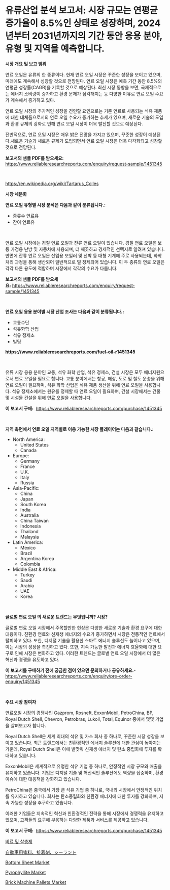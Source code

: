 <p><h1>유류산업 분석 보고서: 시장 규모는 연평균 증가율이 8.5%인 상태로 성장하며, 2024년부터 2031년까지의 기간 동안 응용 분야, 유형 및 지역을 예측합니다.</h1></p><p><strong>시장 개요 및 보고 범위</strong></p>
<p><p>연료 오일은 유류의 한 종류이다. 현재 연료 오일 시장은 꾸준한 성장을 보이고 있으며, 미래에도 계속해서 성장할 것으로 전망된다. 연료 오일 시장은 예측 기간 동안 8.5%의 연평균 성장률(CAGR)을 기록할 것으로 예상된다. 최신 시장 동향을 보면, 국제적으로는 에너지 소비량이 증가하고 환경 문제가 심각해지는 등 다양한 이유로 연료 오일 수요가 계속해서 증가하고 있다.</p><p>연료 오일 시장의 추가적인 성장을 견인할 요인으로는 기존 연료로 사용되는 석유 제품에 대한 대체품으로서의 연료 오일 수요가 증가하는 추세가 있으며, 새로운 기술의 도입과 환경 규제의 강화로 인해 연료 오일 시장이 더욱 발전할 것으로 예상된다.</p><p>전반적으로, 연료 오일 시장은 매우 밝은 전망을 가지고 있으며, 꾸준한 성장이 예상된다.새로운 기술과 새로운 규제가 도입되면서 연료 오일 시장은 더욱 다각화되고 성장할 것으로 전망된다.</p></p>
<p><strong>보고서의 샘플 PDF를 받으세요:</strong> <a href="https://www.reliableresearchreports.com/enquiry/request-sample/1451345">https://www.reliableresearchreports.com/enquiry/request-sample/1451345</a></p>
<p>&nbsp;</p>
<p><a href="https://en.wikipedia.org/wiki/Tartarus_Colles">https://en.wikipedia.org/wiki/Tartarus_Colles</a></p>
<p><strong>시장 세분화</strong></p>
<p><strong>연료 오일 유형별 시장 분석은 다음과 같이 분류됩니다.:</strong></p>
<p><ul><li>증류수 연료유</li><li>잔여 연료유</li></ul></p>
<p>&nbsp;</p>
<p><p>연료 오일 시장에는 경질 연료 오일과 잔류 연료 오일이 있습니다. 경질 연료 오일은 보통 가정용 난방 및 자동차에 사용되며, 더 깨끗하고 경제적인 선택지로 알려져 있습니다. 반면에 잔류 연료 오일은 산업용 보일러 및 선박 등 대형 기계에 주로 사용되는데, 화학 처리 과정을 통해 생산되어 일반적으로 덜 정제되어 있습니다. 이 두 종류의 연료 오일은 각각 다른 용도에 적합하며 시장에서 각각의 수요가 다릅니다.</p></p>
<p><strong>보고서의 샘플 PDF를 받으세요:</strong>&nbsp;<a href="https://www.reliableresearchreports.com/enquiry/request-sample/1451345">https://www.reliableresearchreports.com/enquiry/request-sample/1451345</a></p>
<p>&nbsp;</p>
<p><strong> 연료 오일 응용 분야별 시장 산업 조사는 다음과 같이 분류됩니다.:</strong></p>
<p><ul><li>교통수단</li><li>석유화학 산업</li><li>석유 정제소</li><li>빌딩</li></ul></p>
<p><strong><a href="https://www.reliableresearchreports.com/fuel-oil-r1451345">https://www.reliableresearchreports.com/fuel-oil-r1451345</a></strong></p>
<p>&nbsp;</p>
<p><p>유류 시장 응용 분야인 교통, 석유 화학 산업, 석유 정제소, 건설 시장은 모두 에너지원으로서 연료 오일을 필요로 합니다. 교통 분야에서는 항공, 해상, 도로 및 철도 운송을 위해 연료 오일이 필요하며, 석유 화학 산업은 석유 제품 생산을 위해 연료 오일을 사용합니다. 석유 정제소에서는 원유를 정제할 때 연료 오일이 필요하며, 건설 시장에서는 건물 및 시설물 건설을 위해 연료 오일을 사용합니다.</p></p>
<p><strong>이 보고서 구매:</strong>&nbsp; <a href="https://www.reliableresearchreports.com/purchase/1451345">https://www.reliableresearchreports.com/purchase/1451345</a></p>
<p>&nbsp;</p>
<p><strong>지역 측면에서 연료 오일 지역별로 이용 가능한 시장 플레이어는 다음과 같습니다.:</strong></p>
<p><ul>
    <li>
        North America:
        <ul>
            <li>United States</li>
            <li>Canada</li>
        </ul>
    </li>
    <li>
        Europe:
        <ul>
            <li>Germany</li>
            <li>France</li>
            <li>U.K.</li>
            <li>Italy</li>
            <li>Russia</li>
        </ul>
    </li>
    <li>
        Asia-Pacific:
        <ul>
            <li>China</li>
            <li>Japan</li>
            <li>South Korea</li>
            <li>India</li>
            <li>Australia</li>
            <li>China Taiwan</li>
            <li>Indonesia</li>
            <li>Thailand</li>
            <li>Malaysia</li>
        </ul>
    </li>
    <li>
        Latin America:
        <ul>
            <li>Mexico</li>
            <li>Brazil</li>
            <li>Argentina Korea</li>
            <li>Colombia</li>
        </ul>
    </li>
    <li>
        Middle East & Africa:
        <ul>
            <li>Turkey</li>
            <li>Saudi</li>
            <li>Arabia</li>
            <li>UAE</li>
            <li>Korea</li>
        </ul>
    </li>
    </ul></p>
<p>&nbsp;</p>
<p><strong>글로벌 연료 오일 의 새로운 트렌드는 무엇입니까? 시장?</strong></p>
<p><p>글로벌 연료 오일 시장에서 주목할만한 현상은 다양한 새로운 기술과 환경 요구에 대한 대응이다. 친환경 연료와 신재생 에너지의 수요가 증가하면서 시장은 전통적인 연료에서 탈피하고 있다. 또한, 디지털 기술을 활용한 스마트 에너지 솔루션도 늘어나고 있으며, 이는 시장의 성장을 촉진하고 있다. 또한, 지속 가능한 발전과 에너지 효율화에 대한 요구로 인해 시장은 변화하고 있다. 이러한 트렌드는 글로벌 연료 오일 시장에서 더 많은 혁신과 경쟁을 유도하고 있다.</p></p>
<p><strong>이 보고서를 구매하기 전에 궁금한 점이 있으면 문의하거나 공유하세요.</strong>- <a href="https://www.reliableresearchreports.com/enquiry/pre-order-enquiry/1451345">https://www.reliableresearchreports.com/enquiry/pre-order-enquiry/1451345</a></p>
<p>&nbsp;</p>
<p><strong>주요 시장 참여자</strong></p>
<p><p>연료오일 시장의 경쟁사인 Gazprom, Rosneft, ExxonMobil, PetroChina, BP, Royal Dutch Shell, Chevron, Petrobras, Lukoil, Total, Equinor 중에서 몇몇 기업을 살펴보고자 합니다. </p><p>Royal Dutch Shell은 세계 최대의 석유 및 가스 회사 중 하나로, 꾸준한 시장 성장을 보이고 있습니다. 최근 트렌드에서는 친환경적인 에너지 솔루션에 대한 관심이 높아지는 가운데, Royal Dutch Shell은 이에 발맞춰 신재생 에너지 및 탄소 중립화에 투자를 확대하고 있습니다. </p><p>ExxonMobil은 세계적으로 유명한 석유 기업 중 하나로, 안정적인 시장 규모와 매출을 유지하고 있습니다. 기업은 디지털 기술 및 혁신적인 솔루션에도 역량을 집중하며, 환경 이슈에 대한 대응책을 강화하고 있습니다. </p><p>PetroChina은 중국에서 가장 큰 석유 기업 중 하나로, 국내외 시장에서 안정적인 위치를 유지하고 있습니다. 회사는 탄소중립화와 친환경 에너지에 대한 투자를 강화하며, 지속 가능한 성장을 추구하고 있습니다. </p><p>이러한 기업들은 지속적인 혁신과 친환경적인 전략을 통해 시장에서 경쟁력을 유지하고 있으며, 고객들의 요구에 부응하는 다양한 제품과 서비스를 제공하고 있습니다.</p></p>
<p><strong>이 보고서 구매:</strong>&nbsp;&nbsp;<a href="https://www.reliableresearchreports.com/purchase/1451345">https://www.reliableresearchreports.com/purchase/1451345</a></p>
<p><p><a href="https://github.com/LuckeyCorbin/Market-Research-Report-List-1/blob/main/823163120867.md">비료 및 살충제</a></p><p><a href="https://github.com/DanykaKilback/Market-Research-Report-List-2/blob/main/568487014451.md">自動車用塗料、接着剤、シーラント</a></p><p><a href="https://issuu.com/reportprime-2/docs/bottom-sheet-market-size-2030.pptx">Bottom Sheet Market</a></p><p><a href="https://github.com/brentleyjimmiealvaradoz4l1rea/Market-Research-Report-List-3/blob/main/pyrophyllite-market.md">Pyrophyllite Market</a></p><p><a href="https://medium.com/@haangelat16/brick-machine-pallets-market-emerging-trends-and-future-prospects-for-period-from-2024-to-2031-d0792856d12f">Brick Machine Pallets Market</a></p></p>